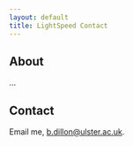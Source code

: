 ```yaml
---
layout: default
title: LightSpeed Contact
---
```


## About
...

## Contact
Email me, [b.dillon@ulster.ac.uk](mailto:b.dillon@ulster,ac.uk).
